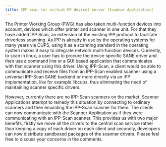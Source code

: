 ```yaml
---
title: IPP scan (or virtual MF device) server (Scanner Application)
---
```

The Printer Working Group (PWG) has also taken multi-function devices into account, devices which offer printer and scanner in one unit. For that they have added IPP Scan, an extension of the existing IPP protocol to facilitate driverless scanning. As IPP is already in use by the operating systems for many years via CUPS, using it as a scanning standard in the operating system makes it easy to integrate network multi-function devices. Currently, to scan in linux, a user has to procure the device specific SANE driver and then use a command line or a GUI based application that communicates with that scanner using this driver. Using IPP-Scan, a client would be able to communicate and receive files from an IPP-Scan enabled scanner using a universal IPP-Scan SANE backend or more directly via an IPP implementation, like for example libcups, thus eliminating the need of maintaining scanner specific drivers.

However, currently there are no IPP-Scan scanners on the market. Scanner Applications attempt to remedy this situation by connecting to ordinary scanners and then emulating the IPP-Scan scanner for them. The clients can now communicate with the Scanner Application as if they were communicating with an IPP-Scan scanner. This provides us with two major benefits, firstly we move all the drivers to the central scan service rather than keeping a copy of each driver on each client and secondly, developers can now distribute sandboxed packages of the scanner drivers. Please feel free to discuss your concerns in the comments.
